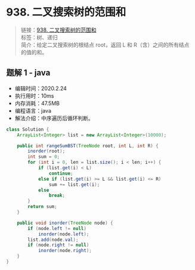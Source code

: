# 938. 二叉搜索树的范围和

> 链接：[938. 二叉搜索树的范围和](https://leetcode-cn.com/problems/range-sum-of-bst/)  
> 标签：树、递归  
> 简介：给定二叉搜索树的根结点 root，返回 L 和 R（含）之间的所有结点的值的和。

## 题解 1 - java

- 编辑时间：2020.2.24
- 执行用时：10ms
- 内存消耗：47.5MB
- 编程语言：java
- 解法介绍：中序遍历后循环判断。

```java
class Solution {
    ArrayList<Integer> list = new ArrayList<Integer>(10000);

	public int rangeSumBST(TreeNode root, int L, int R) {
		inorder(root);
		int sum = 0;
		for (int i = 0, len = list.size(); i < len; i++) {
			if (list.get(i) < L)
				continue;
			else if (list.get(i) >= L && list.get(i) <= R)
				sum += list.get(i);
			else
				break;
		}
		return sum;
	}

	public void inorder(TreeNode node) {
		if (node.left != null)
			inorder(node.left);
		list.add(node.val);
		if (node.right != null)
			inorder(node.right);
	}
}
```
